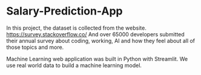 # Salary-Prediction-App

In this project, the dataset is collected from the website.
https://survey.stackoverflow.co/
And over 65000 developers submitted their annual survey about coding, working, AI and how they feel about all of those topics and more.

Machine Learning web application was built in Python with Streamlit. We use real world data to build a machine learning model.
